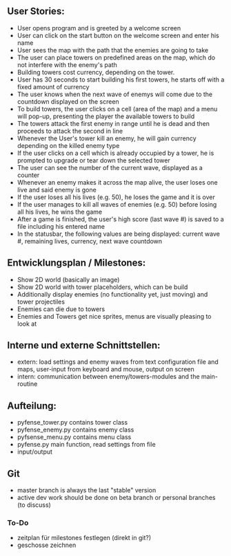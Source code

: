 ## User Stories:

 - User opens program and is greeted by a welcome screen
 - User can click on the start button on the welcome screen and enter his name
 - User sees the map with the path that the enemies are going to take
 - The user can place towers on predefined areas on the map, which do not interfere with the enemy's path
 - Building towers cost currency, depending on the tower.
 - User has 30 seconds to start building his first towers, he starts off with a fixed amount of currency
 - The user knows when the next wave of enemys will come due to the countdown displayed on the screen
 - To build towers, the user clicks on a cell (area of the map) and a menu will pop-up, presenting the player the available towers to build
 - The towers attack the first enemy in range until he is dead and then proceeds to attack the second in line
 - Whenever the User's tower kill an enemy, he will gain currency depending on the killed enemy type
 - If the user clicks on a cell which is already occupied by a tower, he is prompted to upgrade or tear down the selected tower
 - The user can see the number of the current wave, displayed as a counter
 - Whenever an enemy makes it across the map alive, the user loses one live and said enemy is gone
 - If the user loses all his lives (e.g. 50), he loses the game and it is over
 - If the user manages to kill all waves of enemies (e.g. 50) before losing all his lives, he wins the game
 - After a game is finished, the user's high score (last wave #) is saved to a file including his entered name
 - In the statusbar, the following values are being displayed: current wave #, remaining lives, currency, next wave countdown


## Entwicklungsplan / Milestones:

 - Show 2D world (basically an image)
 - Show 2D world with tower placeholders, which can be build
 - Additionally display enemies (no functionality yet, just moving) and tower projectiles
 - Enemies can die due to towers
 - Enemies and Towers get nice sprites, menus are visually pleasing to look at


## Interne und externe Schnittstellen:

 - extern: load settings and enemy waves from text configuration file and maps, user-input from keyboard and mouse, output on screen
 - intern: communication between enemy/towers-modules and the main-routine 


## Aufteilung: 

 - pyfense_tower.py		contains tower class
 - pyfense_enemy.py		contains enemy class
 - pyfsense_menu.py		contains menu class
 - pyfense.py			main function, read settings from file
 - input/output

## Git
 - master branch is always the last "stable" version
 - active dev work should be done on beta branch or personal branches (to discuss)

### To-Do 
 - zeitplan für milestones festlegen (direkt in git?)
 - geschosse zeichnen
